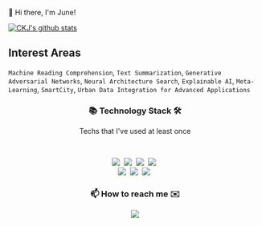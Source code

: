 👋  Hi there, I'm June!

[![CKJ's github stats](https://github-readme-stats.vercel.app/api?username=kwangjunechoi7&show_icons=true)](https://github.com/kwangjunechoi7/github-readme-stats)


## Interest Areas
`Machine Reading Comprehension`,
`Text Summarization`, 
`Generative Adversarial Networks`,
`Neural Architecture Search`,
`Explainable AI`, 
`Meta-Learning`, 
`SmartCity`, 
`Urban Data Integration for Advanced Applications`

  
  
<h3 align="center"> 📚  Technology Stack 🛠️ </h3>
<p align="center"> Techs that I've used at least once </p>
&nbsp 
<p align="center">
  <img src="https://img.shields.io/badge/Python-3766AB?style=flat-square&logo=Python&logoColor=white"/></a>&nbsp 
  <img src="https://img.shields.io/badge/Julia-9558B2?style=flat-square&logo=Julia&logoColor=white"/></a>&nbsp 
  <img src="https://img.shields.io/badge/C++-00599C?style=flat-square&logo=C%2B%2B&logoColor=white"/></a>&nbsp 
  <img src="https://img.shields.io/badge/R-276DC3?style=flat-square&logo=R&logoColor=white"/></a>&nbsp 
  <br>
  <img src="https://img.shields.io/badge/Mysql-E6B91E?style=flat-square&logo=MySql&logoColor=white"/></a>&nbsp 
  <img src="https://img.shields.io/badge/Java-007396?style=flat-square&logo=Java&logoColor=white"/></a>&nbsp 
  <img src="https://img.shields.io/badge/github-181717?style=flat-square&logo=GitHub&logoColor=white"/></a>&nbsp 
</p>

<h3 align="center"> 📫   How to reach me ✉️</h3>
<p align="center">
  <a href="mailto:kwmme797@gmail.com"><img src="https://img.shields.io/badge/Gmail-d14836?style=flat-square&logo=Gmail&logoColor=white&link=viliketh1s98@naver.com"/></a>
</p>
<br>


<!--
**kwangjunechoi7/kwangjunechoi7** is a ✨ _special_ ✨ repository because its `README.md` (this file) appears on your GitHub profile.

Here are some ideas to get you started:

- 🔭 I’m currently working on ...
- 🌱 I’m currently learning ...
- 👯 I’m looking to collaborate on ...
- 🤔 I’m looking for help with ...
- 💬 Ask me about ...
- 📫 How to reach me: ...
- 😄 Pronouns: ...
- ⚡ Fun fact: ...
<img src="https://img.shields.io/badge/-JAVA-orange"/>&nbsp
  <img src="https://img.shields.io/badge/-JAVASCRIPT-yellow"/>&nbsp
  <img src="https://img.shields.io/badge/-MySQL-navy"/>
  <img src="https://img.shields.io/badge/-Flask-blue"/>&nbsp
  <img src="https://img.shields.io/badge/-SpringBoot-orange"/>&nbsp
  <img src="https://img.shields.io/badge/-Nodejs-yellow"/>
  <img src="https://img.shields.io/badge/-Vuejs-yellow"/>

<p align="center">
I'm KwangJune Choi, a growing developer. 🌱 <br>
</p>
[![Hits](https://hits.seeyoufarm.com/api/count/incr/badge.svg?url=https%3A%2F%2Fgithub.com%2Fkwangjunechoi7&count_bg=%2379C83D&title_bg=%23555555&icon=&icon_color=%23E7E7E7&title=hits&edge_flat=false)](https://hits.seeyoufarm.com)
[![Top Langs](https://github-readme-stats.vercel.app/api/top-langs/?username=kwangjunechoi7)](https://github.com/kwangjunechoi7/github-readme-stats)

-->

